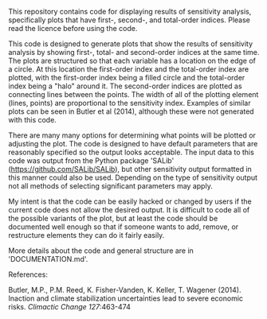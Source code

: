 This repository contains code for displaying results of sensitivity analysis, specifically plots that have first-, second-, and total-order indices. Please read the licence before using the code.

This code is designed to generate plots that show the results of sensitivity analysis by showing first-, total- and second-order indices at the same time. The plots are structured so that each variable has a location on the edge of a circle. At this location the first-order index and the total-order index are plotted, with the first-order index being a filled circle and the total-order index being a "halo" around it. The second-order indices are plotted as connecting lines between the points. The width of all of the plotting element (lines, points) are proportional to the sensitivity index. Examples of similar plots can be seen in Butler et al (2014), although these were not generated with this code.

There are many many options for determining what points will be plotted or adjusting the plot. The code is designed to have default parameters that are reasonably specified so the output looks acceptable. The input data to this code was output from the Python package 'SALib' (https://github.com/SALib/SALib), but other sensitivity output formatted in this manner could also be used. Depending on the type of sensitivity output not all methods of selecting significant parameters may apply.

My intent is that the code can be easily hacked or changed by users if the current code does not allow the desired output. It is difficult to code all of the possible variants of the plot, but at least the code should be documented well enough so that if someone wants to add, remove, or restructure elements they can do it fairly easily.

More details about the code and general structure are in 'DOCUMENTATION.md'.

References:

Butler, M.P., P.M. Reed, K. Fisher-Vanden, K. Keller, T. Wagener (2014). Inaction and climate stabilization uncertainties lead to severe economic risks. _Climactic Change 127_:463-474
